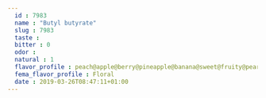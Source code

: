 ```yaml
---
  id : 7983
  name : "Butyl butyrate"
  slug : 7983
  taste : 
  bitter : 0
  odor : 
  natural : 1
  flavor_profile : peach@apple@berry@pineapple@banana@sweet@fruity@pear
  fema_flavor_profile : Floral
  date : 2019-03-26T08:47:11+01:00
---
```



